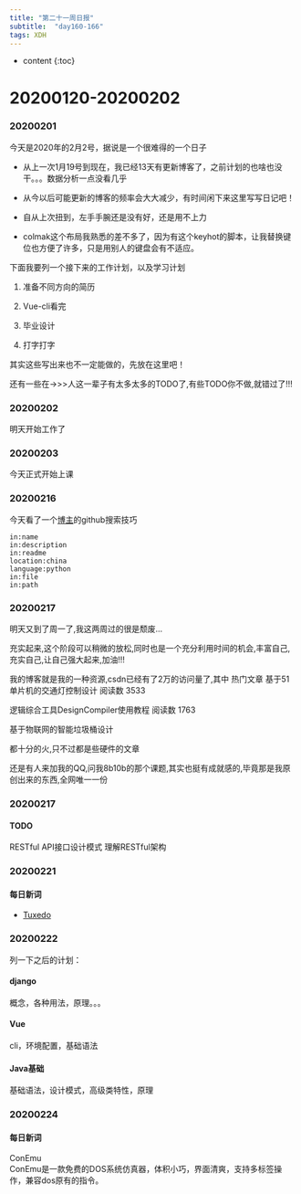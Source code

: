 ```yaml
---  
title: "第二十一周日报"   
subtitle:  "day160-166"   
tags: XDH    
---  
```





* content
{:toc}


# 20200120-20200202
### 20200201
今天是2020年的2月2号，据说是一个很难得的一个日子

- 从上一次1月19号到现在，我已经13天有更新博客了，之前计划的也啥也没干。。。数据分析一点没看几乎

- 从今以后可能更新的博客的频率会大大减少，有时间闲下来这里写写日记吧！

- 自从上次扭到，左手手腕还是没有好，还是用不上力

- colmak这个布局我熟悉的差不多了，因为有这个keyhot的脚本，让我替换键位也方便了许多，只是用别人的键盘会有不适应。

下面我要列一个接下来的工作计划，以及学习计划

1. 准备不同方向的简历

2. Vue-cli看完

3. 毕业设计

4. 打字打字

其实这些写出来也不一定能做的，先放在这里吧！

还有一些在->>>人这一辈子有太多太多的TODO了,有些TODO你不做,就错过了!!!


### 20200202
明天开始工作了

### 20200203
今天正式开始上课
### 20200216
今天看了一个[博主](https://www.bilibili.com/video/av75587104)的github搜索技巧

```
in:name
in:description
in:readme
location:china
language:python
in:file
in:path
```
### 20200217
明天又到了周一了,我这两周过的很是颓废...

充实起来,这个阶段可以稍微的放松,同时也是一个充分利用时间的机会,丰富自己,充实自己,让自己强大起来,加油!!!

我的博客就是我的一种资源,csdn已经有了2万的访问量了,其中 热门文章 基于51单片机的交通灯控制设计 阅读数 3533

逻辑综合工具DesignCompiler使用教程 阅读数 1763

基于物联网的智能垃圾桶设计

都十分的火,只不过都是些硬件的文章

还是有人来加我的QQ,问我8b10b的那个课题,其实也挺有成就感的,毕竟那是我原创出来的东西,全网唯一一份

### 20200217
#### TODO
RESTful API接口设计模式
理解RESTful架构

### 20200221
#### 每日新词
- [Tuxedo](https://www.cnblogs.com/liuxinkai/p/9561017.html) 
### 20200222
列一下之后的计划：
#### django
概念，各种用法，原理。。。
#### Vue
cli，环境配置，基础语法
#### Java基础
基础语法，设计模式，高级类特性，原理
### 20200224
#### 每日新词
ConEmu   
ConEmu是一款免费的DOS系统仿真器，体积小巧，界面清爽，支持多标签操作，兼容dos原有的指令。
